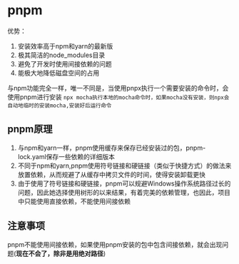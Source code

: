 # pnpm

优势：
1. 安装效率高于npm和yarn的最新版
2. 极其简洁的node_modules目录
3. 避免了开发时使用间接依赖的问题
4. 能极大地降低磁盘空间的占用

与npm功能完全一样，唯一不同是，当使用pnpx执行一个需要安装的命令时，会使用pnpm进行安装
```npx mocha执行本地的mocha命令时，如果mocha没有安装，则npx会自动地临时的安装mocha,安装好后运行命令```




## pnpm原理

1. 与npm和yarn一样，pnpm使用缓存来保存已经安装过的包，pnpm-lock.yaml保存一些依赖的详细版本
2. 不同于npm和yarn,pnpm使用符号链接和硬链接（类似于快捷方式）的做法来放置依赖，从而规避了从缓存中拷贝文件的时间，使得安装卸载更快
3. 由于使用了符号链接和硬链接，pnpm可以规避Windows操作系统路径过长的问题，因此她选择使用树形的以来结果，有着完美的依赖管理，也因此，项目中只能使用直接依赖，不能使用间接依赖

## 注意事项

pnpm不能使用间接依赖，如果使用pnpm安装的包中包含间接依赖，就会出现问题(**现在不会了，除非是用绝对路径**)